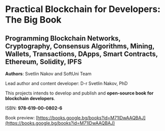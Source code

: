 # Practical Blockchain for Developers: The Big Book

## Programming Blockchain Networks, Cryptography, Consensus Algorithms, Mining, Wallets, Transactions, DApps, Smart Contracts, Ethereum, Solidity, IPFS

**Authors**: Svetlin Nakov and SoftUni Team

Lead author and content developer: D-r Svetlin Nakov, PhD

This projects intends to develop and publish and **open-source book for blockchain developers**.

ISBN: **978-619-00-0802-6**

Book preview: [https://books.google.bg/books?id=M71lDwAAQBAJ](https://books.google.bg/books?id=M71lDwAAQBAJ)
